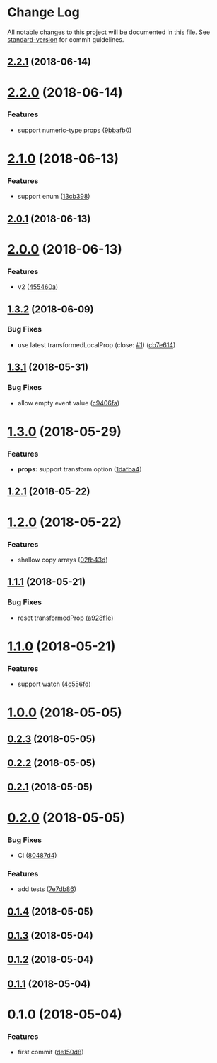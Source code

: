 # Change Log

All notable changes to this project will be documented in this file. See [standard-version](https://github.com/conventional-changelog/standard-version) for commit guidelines.

<a name="2.2.1"></a>
## [2.2.1](https://github.com/fjc0k/vue-messenger/compare/v2.2.0...v2.2.1) (2018-06-14)



<a name="2.2.0"></a>
# [2.2.0](https://github.com/fjc0k/vue-messenger/compare/v2.1.0...v2.2.0) (2018-06-14)


### Features

* support numeric-type props ([9bbafb0](https://github.com/fjc0k/vue-messenger/commit/9bbafb0))



<a name="2.1.0"></a>
# [2.1.0](https://github.com/fjc0k/vue-messenger/compare/v2.0.1...v2.1.0) (2018-06-13)


### Features

* support enum ([13cb398](https://github.com/fjc0k/vue-messenger/commit/13cb398))



<a name="2.0.1"></a>
## [2.0.1](https://github.com/fjc0k/vue-messenger/compare/v2.0.0...v2.0.1) (2018-06-13)



<a name="2.0.0"></a>
# [2.0.0](https://github.com/fjc0k/vue-messenger/compare/v1.3.2...v2.0.0) (2018-06-13)


### Features

* v2 ([455460a](https://github.com/fjc0k/vue-messenger/commit/455460a))



<a name="1.3.2"></a>
## [1.3.2](https://github.com/fjc0k/vue-messenger/compare/v1.3.1...v1.3.2) (2018-06-09)


### Bug Fixes

* use latest transformedLocalProp (close: [#1](https://github.com/fjc0k/vue-messenger/issues/1)) ([cb7e614](https://github.com/fjc0k/vue-messenger/commit/cb7e614))



<a name="1.3.1"></a>
## [1.3.1](https://github.com/fjc0k/vue-messenger/compare/v1.3.0...v1.3.1) (2018-05-31)


### Bug Fixes

* allow empty event value ([c9406fa](https://github.com/fjc0k/vue-messenger/commit/c9406fa))



<a name="1.3.0"></a>
# [1.3.0](https://github.com/fjc0k/vue-messenger/compare/v1.2.1...v1.3.0) (2018-05-29)


### Features

* **props:** support transform option ([1dafba4](https://github.com/fjc0k/vue-messenger/commit/1dafba4))



<a name="1.2.1"></a>
## [1.2.1](https://github.com/fjc0k/vue-messenger/compare/v1.2.0...v1.2.1) (2018-05-22)



<a name="1.2.0"></a>
# [1.2.0](https://github.com/fjc0k/vue-messenger/compare/v1.1.1...v1.2.0) (2018-05-22)


### Features

* shallow copy arrays ([02fb43d](https://github.com/fjc0k/vue-messenger/commit/02fb43d))



<a name="1.1.1"></a>
## [1.1.1](https://github.com/fjc0k/vue-messenger/compare/v1.1.0...v1.1.1) (2018-05-21)


### Bug Fixes

* reset transformedProp ([a928f1e](https://github.com/fjc0k/vue-messenger/commit/a928f1e))



<a name="1.1.0"></a>
# [1.1.0](https://github.com/fjc0k/vue-messenger/compare/v1.0.0...v1.1.0) (2018-05-21)


### Features

* support watch ([4c556fd](https://github.com/fjc0k/vue-messenger/commit/4c556fd))



<a name="1.0.0"></a>
# [1.0.0](https://github.com/fjc0k/vue-messenger/compare/v0.2.3...v1.0.0) (2018-05-05)



<a name="0.2.3"></a>
## [0.2.3](https://github.com/fjc0k/vue-messenger/compare/v0.2.2...v0.2.3) (2018-05-05)



<a name="0.2.2"></a>
## [0.2.2](https://github.com/fjc0k/vue-messenger/compare/v0.2.1...v0.2.2) (2018-05-05)



<a name="0.2.1"></a>
## [0.2.1](https://github.com/fjc0k/vue-messenger/compare/v0.2.0...v0.2.1) (2018-05-05)



<a name="0.2.0"></a>
# [0.2.0](https://github.com/fjc0k/vue-messenger/compare/v0.1.4...v0.2.0) (2018-05-05)


### Bug Fixes

* CI ([80487d4](https://github.com/fjc0k/vue-messenger/commit/80487d4))


### Features

* add tests ([7e7db86](https://github.com/fjc0k/vue-messenger/commit/7e7db86))



<a name="0.1.4"></a>
## [0.1.4](https://github.com/fjc0k/vue-messenger/compare/v0.1.3...v0.1.4) (2018-05-05)



<a name="0.1.3"></a>
## [0.1.3](https://github.com/fjc0k/vue-messenger/compare/v0.1.2...v0.1.3) (2018-05-04)



<a name="0.1.2"></a>
## [0.1.2](https://github.com/fjc0k/vue-messenger/compare/v0.1.1...v0.1.2) (2018-05-04)



<a name="0.1.1"></a>
## [0.1.1](https://github.com/fjc0k/vue-messenger/compare/v0.1.0...v0.1.1) (2018-05-04)



<a name="0.1.0"></a>
# 0.1.0 (2018-05-04)


### Features

* first commit ([de150d8](https://github.com/fjc0k/vue-messenger/commit/de150d8))

